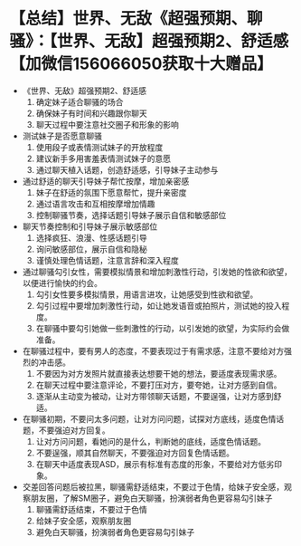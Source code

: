 # 【总结】世界、无敌《超强预期、聊骚》：【世界、无敌】超强预期2、舒适感【加微信156066050获取十大赠品】

-   《世界、无敌》超强预期2、舒适感
    1.  确定妹子适合聊骚的场合
    2.  确保妹子有时间和兴趣跟你聊天
    3.  聊天过程中要注意社交圈子和形象的影响
-   测试妹子是否愿意聊骚
    1.  使用段子或表情测试妹子的开放程度
    2.  建议新手多用害羞表情测试妹子的意愿
    3.  通过聊天植入话题，创造舒适感，引导妹子主动参与
-   通过舒适的聊天引导妹子帮忙按摩，增加亲密感
    1.  妹子在舒适的氛围下愿意帮忙，提升亲密度
    2.  通过语言攻击和互相按摩增加情趣
    3.  控制聊骚节奏，选择话题引导妹子展示自信和敏感部位
-   聊天节奏控制和引导妹子展示敏感部位
    1.  选择疯狂、浪漫、性感话题引导
    2.  询问敏感部位，展示自信和隐秘
    3.  谨慎处理色情话题，注意言辞和深入程度
-   通过聊骚勾引女性，需要模拟情景和增加刺激性行动，引发她的性欲和欲望，以便进行愉快的约会。
    1.  勾引女性要多模拟情景，用语言进攻，让她感受到性欲和欲望。
    2.  勾引过程中要增加刺激性行动，如让她发语音或拍照片，测试她的投入程度。
    3.  在聊骚中要勾引她做一些刺激性的行动，以引发她的欲望，为实际约会做准备。
-   在聊骚过程中，要有男人的态度，不要表现过于有需求感，注意不要给对方强烈的冲击感。
    1.  不要因为对方发照片就直接表达想要干她的想法，要适度表现需求感。
    2.  在聊天过程中要注意评论，不要打压对方，要夸她，让对方感到自信。
    3.  逐渐从主动变为被动，让对方带领聊天话题，不要逞强，让对方感到舒适。
-   在聊骚初期，不要问太多问题，让对方问问题，试探对方底线，适度色情话题，不要强迫对方回复。
    1.  让对方问问题，看她问的是什么，判断她的底线，适度色情话题。
    2.  不要逞强，顺其自然聊天，不要强迫对方回复色情话题。
    3.  在聊天中适度表现ASD，展示有标准有态度的形象，不要给对方低劣印象。
-   交差回答问题后被拉黑，聊骚需舒适结束，不要过于色情，给妹子安全感，观察朋友圈，了解SM圈子，避免白天聊骚，扮演弱者角色更容易勾引妹子
    1.  聊骚需舒适结束，不要过于色情
    2.  给妹子安全感，观察朋友圈
    3.  避免白天聊骚，扮演弱者角色更容易勾引妹子